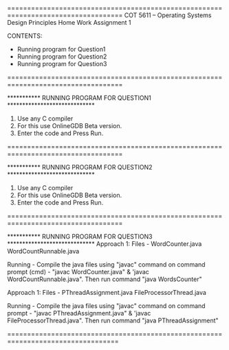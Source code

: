 ===================================================================================
 COT 5611 – Operating Systems Design Principles Home Work Assignment 1

CONTENTS:
- Running program for Question1
- Running program for Question2
- Running program for Question3

===================================================================================

*********** RUNNING PROGRAM FOR QUESTION1 *****************************

1. Use any C compiler
2. For this use OnlineGDB Beta version.
3. Enter the code and Press Run.

===================================================================================

*********** RUNNING PROGRAM FOR QUESTION2 *****************************
1. Use any C compiler
2. For this use OnlineGDB Beta version.
3. Enter the code and Press Run.

===================================================================================

*********** RUNNING PROGRAM FOR QUESTION3 *****************************
Approach 1:
Files - WordCounter.java
	WordCountRunnable.java

Running - Compile the java files using "javac" command on command prompt (cmd) - "javac WordCounter.java" & 'javac WordCountRunnable.java".
	  Then run command "java WordsCounter"

Approach 1:
Files - PThreadAssignment.java
	FileProcessorThread.java

Running - Compile the java files using "javac" command on command prompt - "javac PThreadAssignment.java" & 'javac FileProcessorThread.java".
	  Then run command "java PThreadAssignment"

==================================================================================
